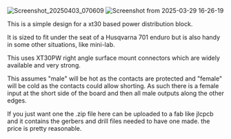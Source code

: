 
![Screenshot_20250403_070609](https://github.com/user-attachments/assets/15da6b18-ca5b-4273-a9b9-4f07e926f263)
![Screenshot from 2025-03-29 16-26-19](https://github.com/user-attachments/assets/ed96c4b4-8783-4416-a60c-f2a6e72a6024)

This is a simple design for a xt30 based power distribution block. 

It is sized to fit under the seat of a Husqvarna 701 enduro but is also handy in some other situations, like mini-lab. 

This uses XT30PW right angle surface mount connectors which are widely available and very strong. 

This assumes "male" will be hot as the contacts are protected and "female" will be cold as the contacts could allow shorting. As such there is a female input at the short side of the board and then all male outputs along the other edges.


If you just want one the .zip file here can be uploaded to a fab like jlcpcb and it contains the gerbers and drill files needed to have one made. the price is pretty reasonable. 
